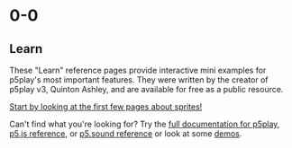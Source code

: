 # 0-0

## Learn

These "Learn" reference pages provide interactive mini examples for p5play's most important features. They were written by the creator of p5play v3, Quinton Ashley, and are available for free as a public resource.

[Start by looking at the first few pages about sprites!](sprite.html)

Can't find what you're looking for? Try the [full documentation for p5play](/docs/Sprite_Sprite.html), [p5.js reference](https://p5js.org/reference/), or [p5.sound reference](https://p5js.org/reference/#/libraries/p5.sound) or look at some [demos](https://openprocessing.org/user/350295?o=35&view=sketches).
